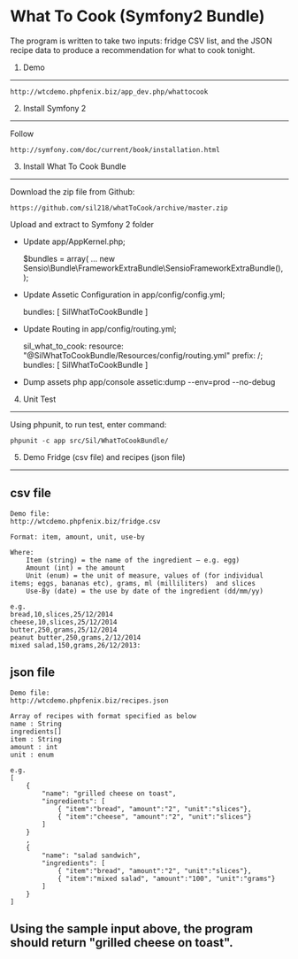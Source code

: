 What To Cook (Symfony2 Bundle)
==============================

The program is written to take two inputs: fridge CSV list, and the JSON recipe data to produce a recommendation for what to cook tonight.

1) Demo
-------

    http://wtcdemo.phpfenix.biz/app_dev.php/whattocook

2) Install Symfony 2
----------------------------------

Follow

    http://symfony.com/doc/current/book/installation.html

3) Install What To Cook Bundle
-------------------------------------

Download the zip file from Github:

    https://github.com/sil218/whatToCook/archive/master.zip

Upload and extract to Symfony 2 folder

* Update app/AppKernel.php;

    $bundles = array(
            ...
            new Sensio\Bundle\FrameworkExtraBundle\SensioFrameworkExtraBundle(),
        );

* Update Assetic Configuration in app/config/config.yml;

    bundles:        [ SilWhatToCookBundle ]

* Update Routing in app/config/routing.yml;

    sil_what_to_cook:
      resource: "@SilWhatToCookBundle/Resources/config/routing.yml"
      prefix:   /;    
      bundles:        [ SilWhatToCookBundle ]

* Dump assets
    php app/console assetic:dump --env=prod --no-debug

4) Unit Test
-------------------------------------

Using phpunit, to run test, enter command:

    phpunit -c app src/Sil/WhatToCookBundle/
    
5) Demo Fridge (csv file) and recipes (json file)
-------------------------------------------------

csv file
---------

    Demo file:
    http://wtcdemo.phpfenix.biz/fridge.csv

    Format: item, amount, unit, use-by
    
    Where:
        Item (string) = the name of the ingredient – e.g. egg)
        Amount (int) = the amount
        Unit (enum) = the unit of measure, values of (for individual items; eggs, bananas etc), grams, ml (milliliters)  and slices
        Use-By (date) = the use by date of the ingredient (dd/mm/yy)

    e.g.
    bread,10,slices,25/12/2014
    cheese,10,slices,25/12/2014
    butter,250,grams,25/12/2014
    peanut butter,250,grams,2/12/2014
    mixed salad,150,grams,26/12/2013:
    
json file
---------

    Demo file:
    http://wtcdemo.phpfenix.biz/recipes.json

    Array of recipes with format specified as below
    name : String
    ingredients[] 
    item : String
    amount : int
    unit : enum

    e.g.
    [
        {
            "name": "grilled cheese on toast",
            "ingredients": [
                { "item":"bread", "amount":"2", "unit":"slices"},
                { "item":"cheese", "amount":"2", "unit":"slices"}
            ]
        }
        ,
        {
            "name": "salad sandwich",
            "ingredients": [
                { "item":"bread", "amount":"2", "unit":"slices"},
                { "item":"mixed salad", "amount":"100", "unit":"grams"}
            ]
        }
    ]

Using the sample input above, the program should return "grilled cheese on toast".
----------------------------------------------------------------------------------
